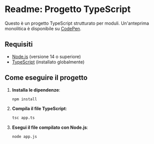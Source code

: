 # Readme: Progetto TypeScript

Questo è un progetto TypeScript strutturato per moduli. Un'anteprima monolitica è disponibile su [CodePen](https://codepen.io/CodeLegionary/pen/KwKVoWZ).

## Requisiti

- [Node.js](https://nodejs.org/) (versione 14 o superiore)
- [TypeScript](https://www.typescriptlang.org/) (installato globalmente)

## Come eseguire il progetto

1. **Installa le dipendenze**:
   ```sh
   npm install
   ```

2. **Compila il file TypeScript**:
   ```sh
   tsc app.ts
   ```

3. **Esegui il file compilato con Node.js**:
   ```sh
   node app.js
   ```
